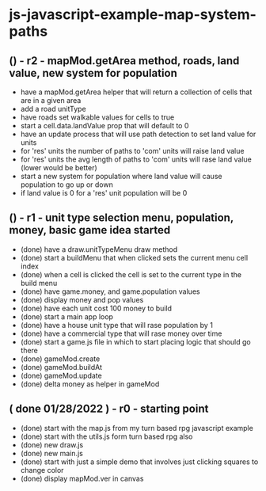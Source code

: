 # js-javascript-example-map-system-paths


<!-- Maintenance -->



<!-- Additional Features -->

<!-- Minimum Viable Product -->

## () - r2 - mapMod.getArea method, roads, land value, new system for population
* have a mapMod.getArea helper that will return a collection of cells that are in a given area
* add a road unitType
* have roads set walkable values for cells to true
* start a cell.data.landValue prop that will default to 0
* have an update process that will use path detection to set land value for units
* for 'res' units the number of paths to 'com' units will raise land value
* for 'res' units the avg length of paths to 'com' units will rase land value (lower would be better)
* start a new system for population where land value will cause population to go up or down
* if land value is 0 for a 'res' unit population will be 0

## () - r1 - unit type selection menu, population, money, basic game idea started
* (done) have a draw.unitTypeMenu draw method
* (done) start a buildMenu that when clicked sets the current menu cell index
* (done) when a cell is clicked the cell is set to the current type in the build menu
* (done) have game.money, and game.population values
* (done) display money and pop values
* (done) have each unit cost 100 money to build
* (done) start a main app loop
* (done) have a house unit type that will rase population by 1
* (done) have a commercial type that will rase money over time
* (done) start a game.js file in which to start placing logic that should go there
* (done) gameMod.create
* (done) gameMod.buildAt
* (done) gameMod.update
* (done) delta money as helper in gameMod

## ( done 01/28/2022 ) - r0 - starting point
* (done) start with the map.js from my turn based rpg javascript example
* (done) start with the utils.js form turn based rpg also
* (done) new draw.js
* (done) new main.js
* (done) start with just a simple demo that involves just clicking squares to change color
* (done) display mapMod.ver in canvas
